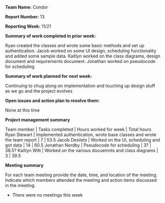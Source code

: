 **Team Name:** Condor

**Report Number:** 13

**Reporting Week:** 11/21

**Summary of work completed in prior week:**

Ryan created the classes and wrote some basic methods and set up authentication.
Jacob worked on some UI design, scheduling functionality and added some sample data.
Kaitlyn worked on the class diagrams, design document and requirements document.
Jonathan worked on pseudocode for scheduling

**Summary of work planned for next week:**

Continuing to chug along on implementation and touching up design stuff as we go and the project evolves

**Open issues and action plan to resolve them:**

None at this time

**Project management summary**

Team member | Tasks completed | Hours worked for week | Total hours
Ryan Stewart | Implemented authentication, wrote base classes and wrote the team report | 7 | 53.5
Jacob Desilets | Worked on the UI, scheduling and got data | 14 | 60.5 
Jonathan Nordby | Pseudocode for scheduling | 3? | 38.5?
Kaitlyn Witt | Worked on the various docuemnts and class diagrams | 3 | 39.5

**Meeting summary**

For each team meeting provide the date, time, and location of the meeting. Indicate which members attended the meeting and action items discussed in the meeting.

* There were no meetings this week